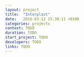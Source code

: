 ```yaml
---
layout: project
title:  "Interplast"
date:   2016-03-12 15:30:11 +0100
categories: projects
context: TODO
duration: TODO
start_project: TODO
developers: TODO
links: TODO
---
```

